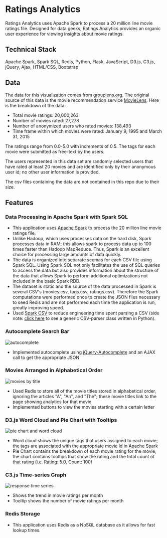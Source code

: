 # Ratings Analytics 

Ratings Analytics uses Apache Spark to process a 20 million line movie ratings file. Designed for data geeks, Ratings Analytics provides an organic user experience for viewing insights about movie ratings.

## Technical Stack 
Apache Spark, Spark SQL, Redis, Python, Flask, JavaScript, D3.js, C3.js, jQuery, Ajax, HTML/CSS, Bootstrap

## Data
The data for this visualization comes from [grouplens.org](http://grouplens.org).
The original source of this data is the movie recommendation service [MovieLens](http://movielens.org). Here is the breakdown of the data:
- Total movie ratings: 20,000,263
- Number of movies rated: 27,278 
- Number of anonymized users who rated movies: 138,493 
- Time frame within which movies were rated: January 9, 1995 and March 31, 2015

The ratings range from 0.0-5.0 with increments of 0.5. The tags for each movie were submitted as free-text by the users.

The users represented in this data set are randomly selected users that have rated at least 20 movies and are identified only by their anonymous user id; no other user information is provided. 

The csv files containing the data are not contained in this repo due to their size.

## Features
### **Data Processing in Apache Spark with Spark SQL**
- This application uses [Apache Spark](http://spark.apache.org/) to process the 20 million line movie ratings file. 
- Unlike Hadoop, which uses processes data on the hard disk, Spark processes data in RAM; this allows spark to process data up to 100 times faster than Hadoop MapReduce. Thus, Spark is an excellent choice for processing large amounts of data quickly. 
- The data is organized into separate scemas for each CSV file using Spark SQL. Using Spark SQL not only facilitates the use of SQL queries to access the data but also provides information about the structure of the data that allows Spark to perform additional optimizations not included in the basic Spark RDD.
- The dataset is static and the source of the data processed in Spark is several CSV's (movies.csv, tags.csv, ratings.csv). Therefore the Spark computations were performed once to create the JSON files necessary to seed Redis and are not performed each time the application is run, greatly improving speed.
- Used [Spark CSV](https://github.com/databricks/spark-csv) to reduce engineering time spent parsing a CSV (side note: [click here](https://github.com/thejuliaguenther/csv-parser) to see a generic CSV-parser class written in Python).

### **Autocomplete Search Bar**
![autocomplete](https://cloud.githubusercontent.com/assets/13442273/15460656/220bc92a-2068-11e6-8fd0-87815a82e8b6.png)
- Implemented autocomplete using [jQuery-Autocomplete](https://github.com/devbridge/jQuery-Autocomplete) and an AJAX call to get the appropriate JSON 

### **Movies Arranged in Alphabetical Order**
![movies by title](https://cloud.githubusercontent.com/assets/13442273/15460584/61e946f4-2067-11e6-809f-ffe340b304f3.png)
- Used Redis to store all of the movie titles stored in alphabetical order, ignoring the articles "A", "An", and "The"; these movie titles link to the page showing analytics for that movie
- Implemented buttons to view the movies starting with a certain letter

### **D3.js Word Cloud and Pie Chart with Tooltips**
![pie chart and word cloud](https://cloud.githubusercontent.com/assets/13442273/15460561/1c5c276e-2067-11e6-93d2-143c6e5f7979.png)
- Word cloud shows the unique tags that users assigned to each movie; the tags are associated with the appropriate movie id in Apache Spark
- Pie Chart contains the breakdown of each movie rating for the movie; the chart contains tooltips that show the rating and the total count of that rating (i.e. Rating: 5.0, Count: 100)

### **C3.js Time-series Graph**
![response time series](https://cloud.githubusercontent.com/assets/13442273/15460488/61fea6c6-2066-11e6-8193-0e7460706139.png)
- Shows the trend in movie ratings per month          
- Tooltip shows the number of movie ratings per month 

### **Redis Storage**
- This application uses Redis as a NoSQL database as it allows for fast lookup times. 